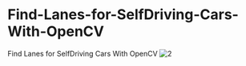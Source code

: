 # Find-Lanes-for-SelfDriving-Cars-With-OpenCV
 Find Lanes for SelfDriving Cars With OpenCV
![2](https://user-images.githubusercontent.com/99664429/198839752-df0ea35b-888f-4481-af7b-fdae733292ac.png)
